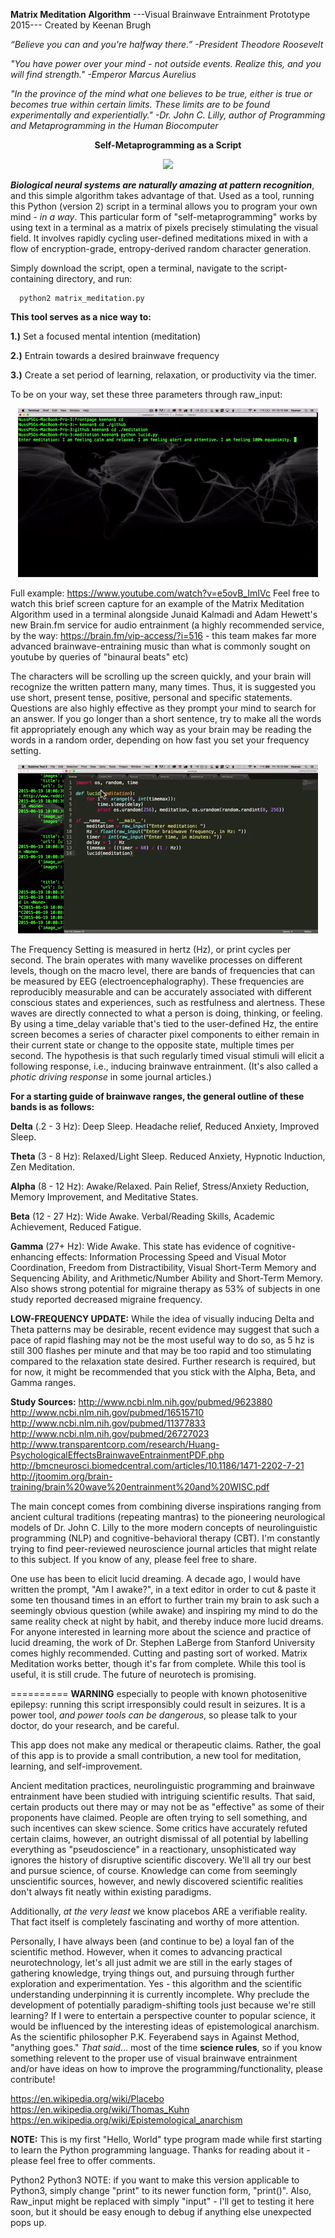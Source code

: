 **Matrix Meditation Algorithm**
---Visual Brainwave Entrainment Prototype 2015---
Created by Keenan Brugh

*“Believe you can and you're halfway there.” -President Theodore Roosevelt*
       
*"You have power over your mind - not outside events. Realize this, and you will find strength." -Emperor Marcus Aurelius*

*"In the province of the mind what one believes to be true, either is true or becomes true within certain limits. These limits are to be found experimentally and experientially." -Dr. John C. Lilly, author of Programming and Metaprogramming in the Human Biocomputer*

<p align="center"> <b>Self-Metaprogramming as a Script </b> </p>

<p align="center">
  <img src="https://github.com/kbrugh/meditation/blob/master/matrix.gif">
  </p>
  

**_Biological neural systems are naturally amazing at pattern recognition_**, and this simple algorithm takes advantage of that. Used as a tool, running this Python (version 2) script in a terminal allows you to program your own mind - *in a way*. This particular form of "self-metaprogramming" works by using text in a terminal as a matrix of pixels precisely stimulating the visual field. It involves rapidly cycling user-defined meditations mixed in with a flow of encryption-grade, entropy-derived random character generation.

Simply download the script, open a terminal, navigate to the script-containing directory, and run:

      python2 matrix_meditation.py

**This tool serves as a nice way to:**

   **1.)** Set a focused mental intention (meditation)

   **2.)** Entrain towards a desired brainwave frequency 

   **3.)** Create a set period of learning, relaxation, or productivity via the timer. 

To be on your way, set these three parameters through raw_input:
<p align="center">
  <img src="https://github.com/kbrugh/meditation/blob/master/raw_input.gif">
  </p>

Full example: https://www.youtube.com/watch?v=e5ovB_ImIVc Feel free to watch this brief screen capture for an example of the Matrix Meditation Algorithm used in a terminal alongside Junaid Kalmadi and Adam Hewett's new Brain.fm service for audio entrainment (a highly recommended service, by the way: https://brain.fm/vip-access/?i=516 - this team makes far more advanced brainwave-entraining music than what is commonly sought on youtube by queries of "binaural beats" etc) 

The characters will be scrolling up the screen quickly, and your brain will recognize the written pattern many, many times. Thus, it is suggested you use short, present tense, positive, personal and specific statements. Questions are also highly effective as they prompt your mind to search for an answer. If you go longer than a short sentence, try to make all the words fit appropriately enough any which way as your brain may be reading the words in a random order, depending on how fast you set your frequency setting.

<p align="center">
  <img src="https://github.com/kbrugh/meditation/blob/master/code.gif">
  </p>

The Frequency Setting is measured in hertz (Hz), or print cycles per second. The brain operates with many wavelike processes on different levels, though on the macro level, there are bands of frequencies that can be measured by EEG (electroencephalography). These frequencies are reproducibly measurable and can be accurately associated with different conscious states and experiences, such as restfulness and alertness. These waves are directly connected to what a person is doing, thinking, or feeling. By using a time_delay variable that's tied to the user-defined Hz, the entire screen becomes a series of character pixel components to either remain in their current state or change to the opposite state, multiple times per second. The hypothesis is that such regularly timed visual stimuli will elicit a following response, i.e., inducing brainwave entrainment. (It's also called a *photic driving response* in some journal articles.)

**For a starting guide of brainwave ranges, the general outline of these bands is as follows:**

**Delta** (.2 - 3 Hz):
        Deep Sleep. Headache relief, Reduced Anxiety, Improved Sleep.
        
**Theta** (3 - 8 Hz):
        Relaxed/Light Sleep. Reduced Anxiety, Hypnotic Induction, Zen Meditation.
        
**Alpha** (8 - 12 Hz):
        Awake/Relaxed. Pain Relief, Stress/Anxiety Reduction, Memory Improvement, and Meditative States.

**Beta** (12 - 27 Hz):
        Wide Awake. Verbal/Reading Skills, Academic Achievement, Reduced Fatigue.
        
**Gamma** (27+ Hz):
        Wide Awake. This state has evidence of cognitive-enhancing effects: Information Processing Speed and Visual Motor Coordination, Freedom from Distractibility, Visual Short-Term Memory and Sequencing Ability, and Arithmetic/Number Ability and Short-Term Memory. Also shows strong potential for migraine therapy as 53% of subjects in one study reported decreased migraine frequency.

**LOW-FREQUENCY UPDATE:**
       While the idea of visually inducing Delta and Theta patterns may be desirable, recent evidence may suggest that such a pace of rapid flashing may not be the most useful way to do so, as 5 hz is still 300 flashes per minute and that may be too rapid and too stimulating compared to the relaxation state desired. Further research is required, but for now, it might be recommended that you stick with the Alpha, Beta, and Gamma ranges.

**Study Sources:**
http://www.ncbi.nlm.nih.gov/pubmed/9623880
http://www.ncbi.nlm.nih.gov/pubmed/16515710
http://www.ncbi.nlm.nih.gov/pubmed/11377833
http://www.ncbi.nlm.nih.gov/pubmed/26727023
http://www.transparentcorp.com/research/Huang-PsychologicalEffectsBrainwaveEntrainmentPDF.php
http://bmcneurosci.biomedcentral.com/articles/10.1186/1471-2202-7-21
http://jtoomim.org/brain-training/brain%20wave%20entrainment%20and%20WISC.pdf


The main concept comes from combining diverse inspirations ranging from ancient cultural traditions (repeating mantras) to the pioneering neurological models of Dr. John C. Lilly to the more modern concepts of neurolinguistic programming (NLP) and cognitive-behavioral therapy (CBT). I'm constantly trying to find peer-reviewed neuroscience journal articles that might relate to this subject. If you know of any, please feel free to share.

One use has been to elicit lucid dreaming. A decade ago, I would have written the prompt, "Am I awake?", in a text editor in order to cut & paste it some ten thousand times in an effort to further train my brain to ask such a seemingly obvious question (while awake) and inspiring my mind to do the same reality check at night by habit, and thereby induce more lucid dreams. For anyone interested in learning more about the science and practice of lucid dreaming, the work of Dr. Stephen LaBerge from Stanford University comes highly recommended. Cutting and pasting sort of worked. Matrix Meditation works better, though it's far from complete. While this tool is useful, it is still crude. The future of neurotech is promising.

==========
**WARNING** especially to people with known photosenitive epilepsy: running this script irresponsibly could result in seizures. It is a power tool, *and power tools can be dangerous*, so please talk to your doctor, do your research, and be careful.

This app does not make any medical or therapeutic claims. Rather, the goal of this app is to provide a small contribution, a new tool for meditation, learning, and self-improvement.

Ancient meditation practices, neurolinguistic programming and brainwave entrainment have been studied with intriguing scientific results. That said, certain products out there may or may not be as "effective" as some of their proponents have claimed. People are often trying to sell something, and such incentives can skew science. Some critics have accurately refuted certain claims, however, an outright dismissal of all potential by labelling everything as "pseudoscience" in a reactionary, unsophisticated way ignores the history of disruptive scientific discovery. We'll all try our best and pursue science, of course. Knowledge can come from seemingly unscientific sources, however, and newly discovered scientific realities don't always fit neatly within existing paradigms.

Additionally, *at the very least* we know placebos ARE a verifiable reality. That fact itself is completely fascinating and worthy of more attention. 

Personally, I have always been (and continue to be) a loyal fan of the scientific method. However, when it comes to advancing practical neurotechnology, let's all just admit we are still in the early stages of gathering knowledge, trying things out, and pursuing through further exploration and experimentation. Yes - this algorithm and the scientific understanding underpinning it is currently incomplete. Why preclude the development of potentially paradigm-shifting tools just because we're still learning? If I were to entertain a perspective counter to popular science, it would be influenced by the interesting ideas of epistemological anarchism. As the scientific philosopher P.K. Feyerabend says in Against Method, "anything goes." *That said*... most of the time **science rules**, so if you know something relevent to the proper use of visual brainwave entrainment and/or have ideas on how to improve the programming/functionality, please contribute!

https://en.wikipedia.org/wiki/Placebo
https://en.wikipedia.org/wiki/Thomas_Kuhn
https://en.wikipedia.org/wiki/Epistemological_anarchism

**NOTE:**
This is my first "Hello, World" type program made while first starting to learn the Python programming language. Thanks for reading about it - please feel free to offer comments.

Python2 Python3 NOTE: if you want to make this version applicable to Python3, simply change "print" to its newer function form, "print()". Also, Raw_input might be replaced with simply "input" - I'll get to testing it here soon, but it should be easy enough to debug if anything else unexpected pops up.


